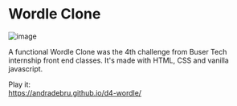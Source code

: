 # Wordle Clone
![image](https://github.com/andradebru/d4-wordle/assets/77248375/7fefa7bc-a2f5-4eaa-aa55-8c3618e1d5a2)

A functional Wordle Clone was the 4th challenge from Buser Tech internship front end classes.
It's made with HTML, CSS and vanilla javascript.

Play it:<br/>
https://andradebru.github.io/d4-wordle/
